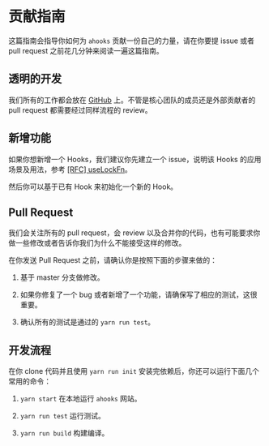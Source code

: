 # 贡献指南

这篇指南会指导你如何为 `ahooks` 贡献一份自己的力量，请在你要提 issue 或者 pull request 之前花几分钟来阅读一遍这篇指南。

## 透明的开发

我们所有的工作都会放在 [GitHub](https://github.com/alibaba/hooks) 上。不管是核心团队的成员还是外部贡献者的 pull request 都需要经过同样流程的 review。

## 新增功能

如果你想新增一个 Hooks，我们建议你先建立一个 issue，说明该 Hooks 的应用场景及用法，参考 [[RFC] useLockFn](https://github.com/alibaba/hooks/issues/562)。

然后你可以基于已有 Hook 来初始化一个新的 Hook。

## Pull Request

我们会关注所有的 pull request，会 review 以及合并你的代码，也有可能要求你做一些修改或者告诉你我们为什么不能接受这样的修改。

在你发送 Pull Request 之前，请确认你是按照下面的步骤来做的：

1. 基于 master 分支做修改。

2. 如果你修复了一个 bug 或者新增了一个功能，请确保写了相应的测试，这很重要。

3. 确认所有的测试是通过的 `yarn run test`。


## 开发流程

在你 clone 代码并且使用 `yarn run init` 安装完依赖后，你还可以运行下面几个常用的命令：

1. `yarn start` 在本地运行 `ahooks` 网站。

2. `yarn run test` 运行测试。

3. `yarn run build` 构建编译。

